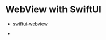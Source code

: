 #  WebView with SwiftUI

- [swiftui-webview](https://github.com/globulus/swiftui-webview)

- [](img1.png)
